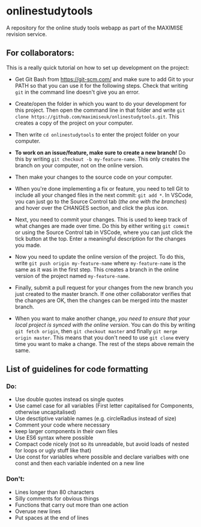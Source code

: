 # onlinestudytools

A repository for the online study tools webapp as part of the MAXIMISE revision service.

## For collaborators:

This is a really quick tutorial on how to set up development on the project:

-   Get Git Bash from https://git-scm.com/ and make sure to add Git to your PATH so that you can use it for the following steps. Check that writing `git` in the command line doesn't give you an error.

-   Create/open the folder in which you want to do your development for this project. Then open the command line in that folder and write `git clone https://github.com/maximiseuk/onlinestudytools.git`. This creates a copy of the project on your computer.

-   Then write `cd onlinestudytools` to enter the project folder on your computer.

-   **To work on an issue/feature, make sure to create a new branch!** Do this by writing `git checkout -b my-feature-name`. This only creates the branch on your computer, not on the online version.

-   Then make your changes to the source code on your computer.

-   When you're done implementing a fix or feature, you need to tell Git to include all your changed files in the next commit: `git add *`. In VSCode, you can just go to the Source Control tab (_the one with the branches_) and hover over the CHANGES section, and click the plus icon.

-   Next, you need to commit your changes. This is used to keep track of what changes are made over time. Do this by either writing `git commit` or using the Source Control tab in VSCode, where you can just click the tick button at the top. Enter a meaningful description for the changes you made.

-   Now you need to update the online version of the project. To do this, write `git push origin my-feature-name` where `my-feature-name` is the same as it was in the first step. This creates a branch in the online version of the project named `my-feature-name`.

-   Finally, submit a pull request for your changes from the new branch you just created to the master branch. If one other collaborator verifies that the changes are OK, then the changes can be merged into the master branch.

- When you want to make another change, *you need to ensure that your local project is synced with the online version*. You can do this by writing `git fetch origin`, then `git checkout master` and finally `git merge origin master`. This means that you don't need to use `git clone` every time you want to make a change. The rest of the steps above remain the same.

## List of guidelines for code formatting

### Do:
 - Use double quotes instead os single quotes
 - Use camel case for all variables (First letter capitalised for Components, otherwise uncapitalised)
 - Use desctiptive variable names (e.g. circleRadius instead of size)
 - Comment your code where necessary
 - keep larger components in their own files
 - Use ES6 syntax where possible
 - Compact code nicely (not so its unreadable, but avoid loads of nested for loops or ugly stuff like that)
 - Use const for variables where possible and declare varialbes with one const and then each variable indented on a new line

### Don't:
 - Lines longer than 80 characters
 - Silly comments for obvious things
 - Functions that carry out more than one action
 - Overuse new lines
 - Put spaces at the end of lines
